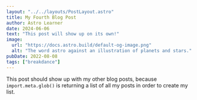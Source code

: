 ```yaml
---
layout: "../../layouts/PostLayout.astro"
title: My Fourth Blog Post
author: Astro Learner
date: 2024-06-06
text: "This post will show up on its own!"
image:
  url: "https://docs.astro.build/default-og-image.png"
  alt: "The word astro against an illustration of planets and stars."
pubDate: 2022-08-08
tags: ["breakdance"]
---
```


This post should show up with my other blog posts, because `import.meta.glob()` is returning a list of all my posts in order to create my list.
